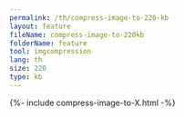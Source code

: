 ```yaml
---
permalink: /th/compress-image-to-220-kb
layout: feature
fileName: compress-image-to-220kb
folderName: feature
tool: imgcompression
lang: th
size: 220
type: kb
---
```


{%- include compress-image-to-X.html -%}
